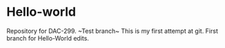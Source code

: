 # Hello-world
Repository for DAC-299.
~Test branch~
This is my first attempt at git.
First branch for Hello-World edits.
